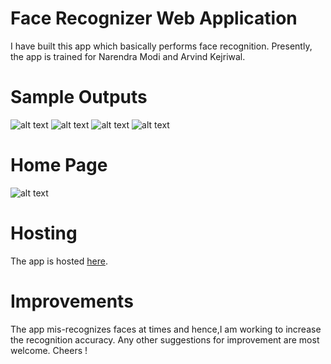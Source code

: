 # Face Recognizer Web Application
I have built this app which basically performs face recognition. Presently, the app is trained for Narendra Modi and Arvind Kejriwal.
# Sample Outputs
![alt text](https://github.com/Anwesh2/face_recognizer_webapp/blob/master/faceapp/successful-outputs-screenshots/both_yes.png)
![alt text](https://github.com/Anwesh2/face_recognizer_webapp/blob/master/faceapp/successful-outputs-screenshots/successful_three.png)
![alt text](https://github.com/Anwesh2/face_recognizer_webapp/blob/master/faceapp/successful-outputs-screenshots/katrina_no.png)
![alt text](https://github.com/Anwesh2/face_recognizer_webapp/blob/master/faceapp/successful-outputs-screenshots/four.png)
# Home Page
![alt text](https://github.com/Anwesh2/face_recognizer_webapp/blob/master/faceapp/homepage.png)
# Hosting
The app is hosted [here](http://139.59.67.15/).
# Improvements
The app mis-recognizes faces at times and hence,I am working to increase the recognition accuracy. Any other suggestions for improvement are most welcome. Cheers !

